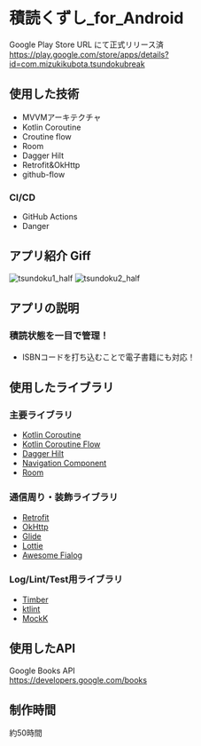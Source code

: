 # 積読くずし_for_Android

Google Play Store URL  にて正式リリース済  
https://play.google.com/store/apps/details?id=com.mizukikubota.tsundokubreak

## 使用した技術
- MVVMアーキテクチャ
- Kotlin Coroutine
- Croutine flow
- Room
- Dagger Hilt
- Retrofit&OkHttp
- github-flow

### CI/CD
- GitHub Actions
- Danger

## アプリ紹介 Giff
![tsundoku1_half](https://user-images.githubusercontent.com/21151267/108617339-f7e73180-7458-11eb-8756-d8b9b34835dd.gif)
![tsundoku2_half](https://user-images.githubusercontent.com/21151267/108617365-1816f080-7459-11eb-9055-6721a89b358a.gif)

## アプリの説明
### 積読状態を一目で管理！
- ISBNコードを打ち込むことで電子書籍にも対応！

## 使用したライブラリ
### 主要ライブラリ
- [Kotlin Coroutine](https://github.com/Kotlin/kotlinx.coroutines)
- [Kotlin Coroutine Flow](https://kotlin.github.io/kotlinx.coroutines/kotlinx-coroutines-core/kotlinx.coroutines.flow/-flow/index.html)
- [Dagger Hilt](https://developer.android.com/training/dependency-injection/hilt-android?hl=ja)
- [Navigation Component](https://developer.android.com/jetpack/androidx/releases/navigation?hl=ja)
- [Room](https://developer.android.com/jetpack/androidx/releases/room?hl=ja)
### 通信周り・装飾ライブラリ
- [Retrofit](https://github.com/square/retrofit)
- [OkHttp](https://github.com/square/okhttp)
- [Glide](https://github.com/bumptech/glide)
- [Lottie](https://github.com/airbnb/lottie-android)
- [Awesome Fialog](https://github.com/chnouman/AwesomeDialog)
### Log/Lint/Test用ライブラリ
- [Timber](https://github.com/JakeWharton/timber)
- [ktlint](https://github.com/pinterest/ktlint)
- [MockK](https://github.com/mockk/mockk)

## 使用したAPI
Google Books API  
https://developers.google.com/books

## 制作時間
約50時間
